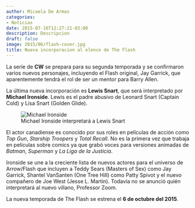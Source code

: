 ```yaml
---
author: Micaela De Armas
categories:
- Noticias
date: 2015-07-16T12:27:21-03:00
description: Descripcion
draft: false
image: 2015/06/flash-cover.jpg
title: Nueva incorporacion al elenco de The Flash
---
```


La serie de **CW** se prepara para su segunda temporada y se confirmaron varios nuevos personajes, incluyendo el Flash original, Jay Garrick, que aparentemente tendrá el rol de ser un mentor para Barry Allen.
<!--more-->

La última nueva incorporación es **Lewis Snart**, que será interpretado por **Michael Ironside**. Lewis es el padre abusivo de Leonard Snart (Captain Cold) y Lisa Snart (Golden Glide). 

<figure>
<img alt="Michael Ironside" src="/img/2015/07/Ironside-body.jpg">
<figcaption>
Michael Ironside interpretará a Lewis Snart
</figcaption>
</figure>

El actor canadiense es conocido por sus roles en películas de acción como *Top Gun*, *Starship Troopers* y *Total Recall*. No es la primera vez que trabaja en películas sobre comics ya que grabó voces para versiones animadas de *Batman*, *Superman* y *La Liga de la Justicia*.

Ironside se une a la creciente lista de nuevos actores para el universo de Arrow/Flash que incluyen a Teddy Sears (Masters of Sex) como Jay Garrick, Shantel VanSanten (One Tree Hill) como Patty Spivot y el nuevo compañero de Joe West (Jesse L. Martin). Todavía no se anunció quién interpretará al nuevo villano, Professor Zoom.

La nueva temporada de The Flash se estrena el **6 de octubre del 2015**.